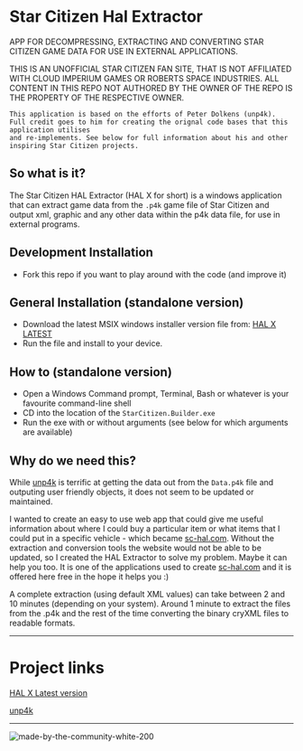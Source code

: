 # Star Citizen Hal Extractor

APP FOR DECOMPRESSING, EXTRACTING AND CONVERTING STAR CITIZEN GAME DATA FOR USE IN EXTERNAL APPLICATIONS.

THIS IS AN UNOFFICIAL STAR CITIZEN FAN SITE, THAT IS NOT AFFILIATED WITH CLOUD IMPERIUM GAMES OR ROBERTS SPACE INDUSTRIES.
ALL CONTENT IN THIS REPO NOT AUTHORED BY THE OWNER OF THE REPO IS THE PROPERTY OF THE RESPECTIVE OWNER.
```
This application is based on the efforts of Peter Dolkens (unp4k).
Full credit goes to him for creating the orignal code bases that this application utilises 
and re-implements. See below for full information about his and other inspiring Star Citizen projects.
```
## So what is it?
The Star Citizen HAL Extractor (HAL X for short) is a windows application that can extract game data from the `.p4k` game file of Star Citizen and output xml, graphic and any other data within the p4k data file, for use in external programs.

## Development Installation
* Fork this repo if you want to play around with the code (and improve it)

## General Installation (standalone version)
* Download the latest MSIX windows installer version file from: [HAL X LATEST](https://sc-hal.com/hal-x/latest)
* Run the file and install to your device.

## How to (standalone version)
* Open a Windows Command prompt, Terminal, Bash or whatever is your favourite command-line shell
* CD into the location of the `StarCitizen.Builder.exe`
* Run the exe with or without arguments (see below for which arguments are available)

## Why do we need this?
While [unp4k](https://github.com/dolkensp/unp4k) is terrific at getting the data out from the `Data.p4k` file and outputing user friendly objects, it does not seem to be updated or maintained.

I wanted to create an easy to use web app that could give me useful information about where I could buy a particular item or what items that I could put in a specific vehicle - which became [sc-hal.com](https://sc-hal.com). Without the extraction and conversion tools the website would not be able to be updated, so I created the HAL Extractor to solve my problem. Maybe it can help you too. It is one of the applications used to create [sc-hal.com](https://sc-hal.com/) and it is offered here free in the hope it helps you :)

A complete extraction  (using default XML values) can take between 2 and 10 minutes (depending on your system). Around 1 minute to extract the files from the .p4k and the rest of the time converting the binary cryXML files to readable formats.

---

# Project links
[HAL X Latest version](https://sc-hal.com/hal-x/latest)

[unp4k](https://github.com/dolkensp/unp4k)

---

![made-by-the-community-white-200](https://user-images.githubusercontent.com/44800187/210419931-50f91abd-6fc1-4135-bd62-0d84c496a5bc.png)
